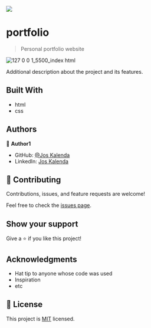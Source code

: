 ![](https://img.shields.io/badge/Microverse-blueviolet)

# portfolio

> Personal portfolio website

![127 0 0 1_5500_index html](https://user-images.githubusercontent.com/77843050/143435530-94e24550-9803-46fd-928e-434ba433febb.png)

Additional description about the project and its features.

## Built With

- html
- css



## Authors

👤 **Author1**

- GitHub: [@Jos Kalenda](https://github.com/joskalenda)
- LinkedIn: [Jos Kalenda](https://www.linkedin.com/in/jos-kalenda-908069205/)

## 🤝 Contributing

Contributions, issues, and feature requests are welcome!

Feel free to check the [issues page](https://github.com/joskalenda/portfolio/issues).

## Show your support

Give a ⭐️ if you like this project!

## Acknowledgments

- Hat tip to anyone whose code was used
- Inspiration
- etc

## 📝 License

This project is [MIT](./MIT.md) licensed.
